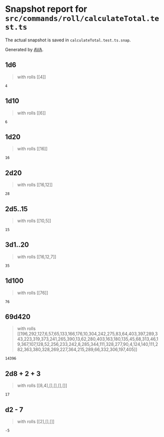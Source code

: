# Snapshot report for `src/commands/roll/calculateTotal.test.ts`

The actual snapshot is saved in `calculateTotal.test.ts.snap`.

Generated by [AVA](https://avajs.dev).

## 1d6

> with rolls [[4]]

    4

## 1d10

> with rolls [[6]]

    6

## 1d20

> with rolls [[16]]

    16

## 2d20

> with rolls [[16,12]]

    28

## 2d5..15

> with rolls [[10,5]]

    15

## 3d1..20

> with rolls [[16,12,7]]

    35

## 1d100

> with rolls [[76]]

    76

##   69d420  

> with rolls [[196,292,127,6,57,65,133,166,176,10,304,242,275,83,64,403,397,289,343,223,319,373,241,265,390,13,62,280,403,163,180,135,45,68,313,46,19,367,107,128,52,256,233,242,8,285,344,111,328,277,90,4,124,140,111,282,363,380,328,269,227,364,215,289,66,332,306,197,405]]

    14396

## 2d8 + 2 + 3

> with rolls [[8,4],[],[],[],[]]

    17

## d2 - 7

> with rolls [[2],[],[]]

    -5
